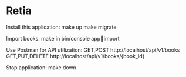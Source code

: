 # Retia

Install this application:
make up
make migrate

Import books:
make in
bin/console app:book:import

Use Postman for API utilization:
GET,POST http://localhost/api/v1/books
GET,PUT,DELETE http://localhost/api/v1/books/{book_id}

Stop application:
make down
